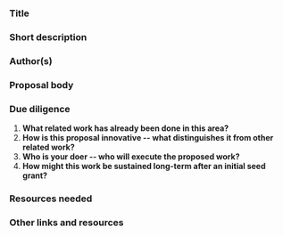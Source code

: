 ### Title

<!-- A short, pithy title for the proposal. -->

### Short description

<!-- A short, one-sentence description of the proposal. -->

### Author(s)

<!-- Put your GitHub username(s) here. The proposal author(s) will "own" the proposal and will be able to accept future PRs that change it. -->

### Proposal body

<!-- Explain your proposal. Add as much as you want, within reason! -->

### Due diligence

<!-- Please answer the following due diligence questions; it's okay to answer "N/A" if you don't know yet. -->

1. **What related work has already been done in this area?** <!-- Insert answer here --> 
2. **How is this proposal innovative -- what distinguishes it from other related work?** <!-- -->
3. **Who is your doer -- who will execute the proposed work?** <!-- Insert answer here -->
4. **How might this work be sustained long-term after an initial seed grant?** <!-- Insert answer here -->

### Resources needed

<!-- What resources are needed (grant money, advisors, expertise, etc.) to realize this proposal? -->

### Other links and resources

<!-- Add any other links, images, or resources that are relevant to the proposal -->
